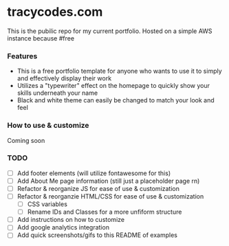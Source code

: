 # tracycodes.com

This is the pubilic repo for my current portfolio. Hosted on a simple AWS instance because #free

### Features
- This is a free portfolio template for anyone who wants to use it to simply and effectively display their work
- Utilizes a "typewriter" effect on the homepage to quickly show your skills underneath your name
- Black and white theme can easily be changed to match your look and feel

### How to use & customize
Coming soon

### TODO
- [ ] Add footer elements (will utilize fontawesome for this)
- [ ] Add About Me page information (still just a placeholder page rn)
- [ ] Refactor & reorganize JS for ease of use & customization
- [ ] Refactor & reorganzie HTML/CSS for ease of use & customization
  - [ ] CSS variables
  - [ ] Rename IDs and Classes for a more unfiform structure
- [ ] Add instructions on how to customize
- [ ] Add google analytics integration
- [ ] Add quick screenshots/gifs to this README of examples
